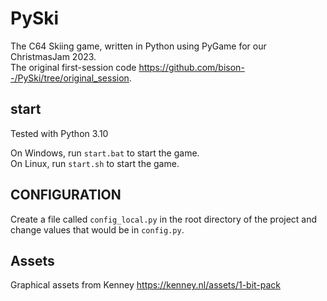 # PySki

The C64 Skiing game, written in Python using PyGame for our ChristmasJam 2023.  
The original first-session code https://github.com/bison--/PySki/tree/original_session.

## start

Tested with Python 3.10  

On Windows, run `start.bat` to start the game.  
On Linux, run `start.sh` to start the game.

## CONFIGURATION

Create a file called `config_local.py` in the root directory of the project and change values that would be in `config.py`.

## Assets

Graphical assets from Kenney https://kenney.nl/assets/1-bit-pack
